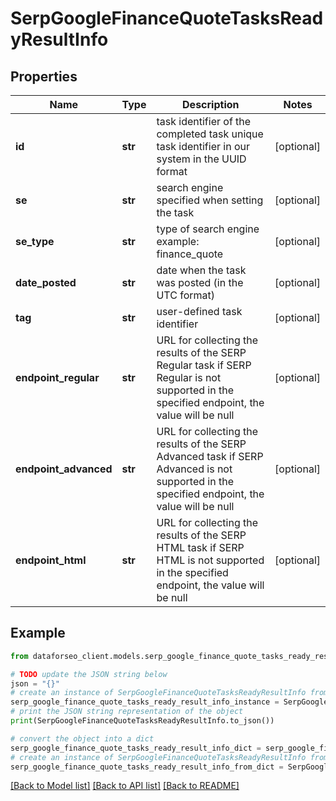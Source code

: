 # SerpGoogleFinanceQuoteTasksReadyResultInfo


## Properties

Name | Type | Description | Notes
------------ | ------------- | ------------- | -------------
**id** | **str** | task identifier of the completed task unique task identifier in our system in the UUID format | [optional] 
**se** | **str** | search engine specified when setting the task | [optional] 
**se_type** | **str** | type of search engine example: finance_quote | [optional] 
**date_posted** | **str** | date when the task was posted (in the UTC format) | [optional] 
**tag** | **str** | user-defined task identifier | [optional] 
**endpoint_regular** | **str** | URL for collecting the results of the SERP Regular task if SERP Regular is not supported in the specified endpoint, the value will be null | [optional] 
**endpoint_advanced** | **str** | URL for collecting the results of the SERP Advanced task if SERP Advanced is not supported in the specified endpoint, the value will be null | [optional] 
**endpoint_html** | **str** | URL for collecting the results of the SERP HTML task if SERP HTML is not supported in the specified endpoint, the value will be null | [optional] 

## Example

```python
from dataforseo_client.models.serp_google_finance_quote_tasks_ready_result_info import SerpGoogleFinanceQuoteTasksReadyResultInfo

# TODO update the JSON string below
json = "{}"
# create an instance of SerpGoogleFinanceQuoteTasksReadyResultInfo from a JSON string
serp_google_finance_quote_tasks_ready_result_info_instance = SerpGoogleFinanceQuoteTasksReadyResultInfo.from_json(json)
# print the JSON string representation of the object
print(SerpGoogleFinanceQuoteTasksReadyResultInfo.to_json())

# convert the object into a dict
serp_google_finance_quote_tasks_ready_result_info_dict = serp_google_finance_quote_tasks_ready_result_info_instance.to_dict()
# create an instance of SerpGoogleFinanceQuoteTasksReadyResultInfo from a dict
serp_google_finance_quote_tasks_ready_result_info_from_dict = SerpGoogleFinanceQuoteTasksReadyResultInfo.from_dict(serp_google_finance_quote_tasks_ready_result_info_dict)
```
[[Back to Model list]](../README.md#documentation-for-models) [[Back to API list]](../README.md#documentation-for-api-endpoints) [[Back to README]](../README.md)


